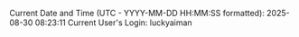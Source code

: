 Current Date and Time (UTC - YYYY-MM-DD HH:MM:SS formatted): 2025-08-30 08:23:11
Current User's Login: luckyaiman
